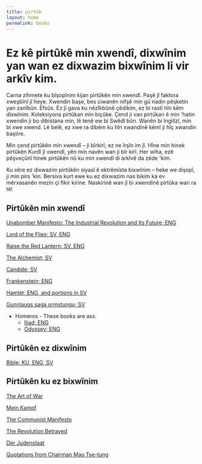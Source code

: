 ```yaml
---
title: pirtûk
layout: home
permalink: books
---
```


# Ez kê pirtûkê min xwendî, dixwînim yan wan ez dixwazim bixwînim li vir arkîv kim.

Carna zihmete ku bîşopînim kijan pirtûkên min xwendî. Paşê jî faktora xweşbînî jî heye. Xwendin başe, bes ciwanên nifşê min gû nadin pêşketin yan zanîbûn. Efsûs. Ez jî gava ku nêzîkbûnê çêdikim, ez bi rastî hîn kêm dixwînim. Koleksiyona pirtûkan min biçûke. Çend ji van pirtûkan ê min 'hatin xwendin ji bo dibistana min, lê tenê ew bi Swêdî bûn. Wanên bi îngilîzî, min bi xwe xwend. Lê belê, ez xwe ra dibêm ku hîn xwandinê kêmî ji hîç xwandin baştire.

Min çend pirtûkên min xwendî – ji bîrkirî; ez ne îrşîn im jî. Hîne min hinek pirtûkên Kurdî jî xwendî, yên min navên wan ji bîr kirî. Her wiha, ezê pêşveçûnî hinek pirtûkên nû ku min xwendî di arkîvê da zêde 'kim.

Ku xêre ez dixwazim pirtûkên siyasî ê ektrêmîsta bixwînim – heke we dişopî, ji min pirs 'kin. Bersiva kurt ewe ku ez dixwazim nas bikim ka ev mêrxasanên mezin çi fikir kirine. Naskirinê wan jî bi xwendinê pirtûka wan ra tê!

## Pirtûkên min xwendî

[Unabomber Manifesto: The Industrial Revolution and Its Future; ENG](https://https://en.wikipedia.org/wiki/Industrial_Society_and_Its_Future)

[Lord of the Flies; SV, ENG](https://en.wikipedia.org/wiki/Lord_of_the_Flies)

[Raise the Red Lantern; SV, ENG](https://en.wikipedia.org/wiki/Raise_the_Red_Lantern_(novella))

[The Alchemist; SV](https://en.wikipedia.org/wiki/The_Alchemist_(novel))

[Candide; SV](https://en.wikipedia.org/wiki/Candide)

[Frankenstein; ENG](https://en.wikipedia.org/wiki/Frankenstein)

[Hamlet; ENG, and portions in SV](https://en.wikipedia.org/wiki/Hamlet)

[Gunnlaugs saga ormstungu; SV](https://en.wikipedia.org/wiki/Gunnlaugs_saga_ormstungu)

- Homeros - These books are ass.
  - [Iliad; ENG](https://en.wikipedia.org/wiki/Iliad)
  - [Odyssey; ENG](https://en.wikipedia.org/wiki/Odyssey)

## Pirtûkên ez dixwînim

[Bible; KU, ENG, SV](https://en.wikipedia.org/wiki/Bible)

## Pirtûkên ku ez bixwînim

[The Art of War](https://en.wikipedia.org/wiki/The_Art_of_War)

[Mein Kampf](https://en.wikipedia.org/wiki/Mein_Kampf)

[The Communist Manifesto](https://en.wikipedia.org/wiki/The_Communist_Manifesto)

[The Revolution Betrayed](https://en.wikipedia.org/wiki/The_Revolution_Betrayed)

[Der Judenstaat](https://en.wikipedia.org/wiki/Der_Judenstaat)

[Quotations from Chairman Mao Tse-tung](https://en.wikipedia.org/wiki/Quotations_from_Chairman_Mao_Tse-tung)
